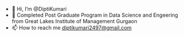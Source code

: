 - 👋 Hi, I’m @DiptiKumari
- 🌱 Completed Post Graduate Program in Data Science and Engeering from Great Lakes Institute of Management Gurgaon
- 📫 How to reach me diptikumari2497@gmail.com

<!---
DiptiBarnwal/DiptiBarnwal is a ✨ special ✨ repository because its `README.md` (this file) appears on your GitHub profile.
You can click the Preview link to take a look at your changes.
--->
